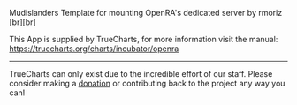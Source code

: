 Mudislanders Template for mounting OpenRA's dedicated server by rmoriz [br][br]


This App is supplied by TrueCharts, for more information visit the manual: https://truecharts.org/charts/incubator/openra

---

TrueCharts can only exist due to the incredible effort of our staff.
Please consider making a [donation](https://truecharts.org/docs/about/sponsor) or contributing back to the project any way you can!
